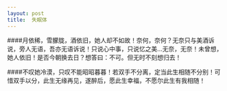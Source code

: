 ```yaml
---
layout: post
title:  失眠体 
---  
```

####月依稀，雪朦胧，酒依旧，她人却不如故！奈何，奈何？无奈只与美酒诉说，旁人无语，吾亦无语诉说！只说心中事，只说忆之美…无奈，无奈！未曾想，她人依旧！是否今朝换去日？想答曰：不可。但无时不刻想归去！
    
####不叹她冷漠，只叹不能昭昭暮暮！若双手不分离，定当此生相随不分别！可惜双手以分，此生无缘再见，遂醉后，愿此生幸福，不愿尔此生有我相随！
